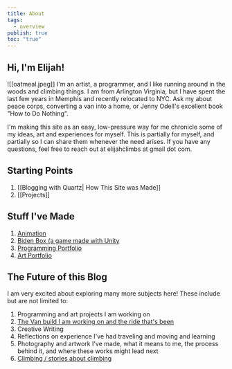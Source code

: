```yaml
---
title: About
tags:
  - overview
publish: true
toc: "true"
---
```

## Hi, I'm Elijah!
![[oatmeal.jpeg]]
I'm an artist, a programmer, and I like running around in the woods and climbing things. I am from Arlington Virginia, but I have spent the last few years in Memphis and recently relocated to NYC. Ask my about peace corps, converting a van into a home, or Jenny Odell's excellent book "How to Do Nothing".

I'm making this site as an easy, low-pressure way for me chronicle some of my ideas, art and experiences for myself. This is partially for myself, and partially so I can share them whenever the need arises. If you have any questions, feel free to reach out at elijahclimbs at gmail dot com.

## Starting Points
1. [[Blogging with Quartz| How This Site was Made]]
2. [[Projects]]

## Stuff I've Made
1. [Animation](https://www.youtube.com/watch?v=fgHN1FExtks)
2. [Biden Box (a game made with Unity](https://bidenbox.firebaseapp.com/)
3. [Programming Portfolio](https://elijahkennedy.com/)
4. [Art Portfolio](https://elijahkennedy.com/)

## The Future of this Blog
I am very excited about exploring many more subjects here! These include but are not limited to:
1. Programming and art projects I am working on
1. [The Van build I am working on and the ride that's been](https://www.youtube.com/watch?v=PMVsG_caf40)
1. Creative Writing
1. Reflections on experience I've had traveling and moving and learning
1. Photography and artwork I've made, what it means to me, the process behind it, and where these works might lead next
1. [Climbing / stories about climbing](https://studio.youtube.com/video/hmXGn7jZNiU/edit)